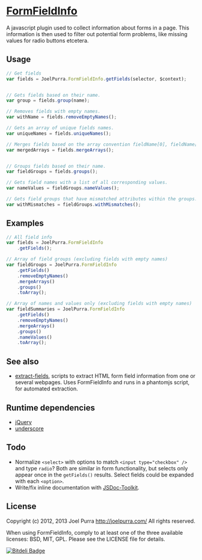 # [FormFieldInfo](https://github.com/joelpurra/formfieldinfo)

A javascript plugin used to collect information about forms in a page. This information is then used to filter out potential form problems, like missing values for radio buttons etcetera.



## Usage

```javascript
// Get fields
var fields = JoelPurra.FormFieldInfo.getFields(selector, $context);


// Gets fields based on their name.
var group = fields.group(name);

// Removes fields with empty names.
var withName = fields.removeEmptyNames();

// Gets an array of unique fields names.
var uniqueNames = fields.uniqueNames();

// Merges fields based on the array convention fieldName[0], fieldName[1], ..., fieldName[n] to fieldName[i]. The merge keeps the first instance of each unique fieldName[i] and discards the rest.
var mergedArrays = fields.mergeArrays();


// Groups fields based on their name.
var fieldGroups = fields.groups();

// Gets field names with a list of all corresponding values.
var nameValues = fieldGroups.nameValues();

// Gets field groups that have mismatched attributes within the groups. Attributes checked for mismatches are tag and type.
var withMismatches = fieldGroups.withMismatches();

```



## Examples

```javascript
// All field info
var fields = JoelPurra.FormFieldInfo
	.getFields();

// Array of field groups (excluding fields with empty names)
var fieldGroups = JoelPurra.FormFieldInfo
	.getFields()
	.removeEmptyNames()
	.mergeArrays()
	.groups()
	.toArray();

// Array of names and values only (excluding fields with empty names)
var fieldSummaries = JoelPurra.FormFieldInfo
	.getFields()
	.removeEmptyNames()
	.mergeArrays()
	.groups()
	.nameValues()
	.toArray();
```



## See also

- [extract-fields](https://github.com/joelpurra/extract-fields), scripts to extract HTML form field information from one or several webpages. Uses FormFieldInfo and runs in a phantomjs script, for automated extraction.



## Runtime dependencies
- [jQuery](http://jquery.com/)
- [underscore](http://underscorejs.org/)



## Todo
- Normalize `<select>` with options to match `<input type="checkbox" />` and type `radio`? Both are similar in form functionality, but selects only appear once in the `getFields()` results. Select fields could be expanded with each `<option>`.
- Write/fix inline documentation with [JSDoc-Toolkit](http://code.google.com/p/jsdoc-toolkit/w/list).



## License
Copyright (c) 2012, 2013 Joel Purra <http://joelpurra.com/>
All rights reserved.

When using FormFieldInfo, comply to at least one of the three available licenses: BSD, MIT, GPL.
Please see the LICENSE file for details.



[![Bitdeli Badge](https://d2weczhvl823v0.cloudfront.net/joelpurra/formfieldinfo/trend.png)](https://bitdeli.com/free "Bitdeli Badge")
